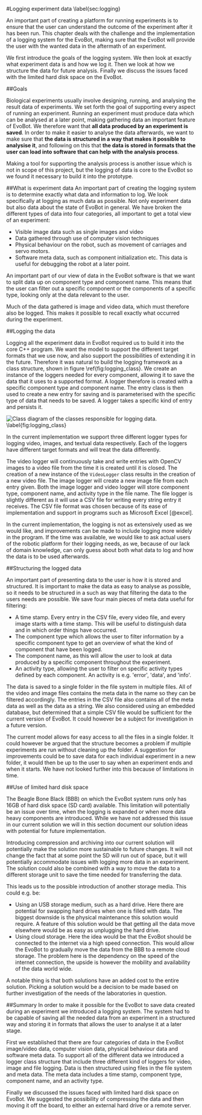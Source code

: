 #Logging experiment data
\label{sec:logging}
<!-- Introduction -->
An important part of creating a platform for running experiments is to ensure
that the user can understand the outcome of the experiment after it has
been run. This chapter deals with the challenge and the implementation of a
logging system for the EvoBot, making sure that the EvoBot will provide the
user with the wanted data in the aftermath of an experiment.

We first introduce the goals of the logging system. We then look at exactly
what experiment data is and how we log it. Then we look at how we structure the
data for future analysis. Finally we discuss the issues faced with the limited
hard disk space on the EvoBot.

##Goals
<!-- Logging data, structuring it, storing it, making it available -->
Biological experiments usually involve designing, running, and analysing the
result data of experiments. We set forth the goal of supporting every aspect of
running an experiment. Running an experiment must produce data which can be
analysed at a later point, making gathering data an important feature of EvoBot.
We therefore want that **all data produced by an experiment is saved**. In order
to make it easier to analyse the data afterwards, we want to make sure that
**the data is structured in a way that makes it possible to analysise it**, and
following on this that **the data is stored in formats that the user can load
into software that can help with the analysis process**.

Making a tool for supporting the analysis process is another issue which is not
in scope of this project, but the logging of data is core to the EvoBot so we
found it necessary to build it into the prototype.

##What is experiment data
An important part of creating the logging system is to determine exactly what
data and information to log. We look specifically at logging as much data as
possible.  Not only experiment data but also data about the state of EvoBot in
general.  We have broken the different types of data into four categories, all
important to get a total view of an experiment:

- Visible image data such as single images and video
- Data gathered through use of computer vision techniques
- Physical behaviour on the robot, such as movement of carriages and servo
  motors.
- Software meta data, such as component initialization etc. This data is useful
  for debugging the robot at a later point.

An important part of our view of data in the EvoBot software is that we want to
split data up on component type and component name. This means that the user can
filter out a specific component or the components of a specific type, looking
only at the data relevant to the user.

Much of the data gathered is image and video data, which must therefore also be
logged. This makes it possible to recall exactly what occurred during the
experiment.

##Logging the data
<!-- Explain the logging structure, class diagram -->
Logging all the experiment data in EvoBot required us to build it into the core
C++ program. We want the model to support the different target formats that we
use now, and also support the possibilities of extending it in the future.
Therefore it was natural to build the logging framework as a class structure,
shown in figure \ref{fig:logging_class}. We create an instance of
the loggers needed for every component, allowing it to save the data that it
uses to a supported format. A logger therefore is created with a specific
component type and component name. The entry class is then used to create a new
entry for saving and is parameterised with the specific type of data that needs
to be saved. A logger takes a specific kind of entry and persists it.

![Class diagram of the classes responsible for logging data.
\label{fig:logging_class}](images/logging_class.png)

<!-- Videologger, Imagelogger, filelogger-->
In the current implementation we support three different logger types for
logging video, images, and textual data respectively. Each of the loggers have
different target formats and will treat the data differently.

The video logger will continuously take and write entries with OpenCV images to
a video file from the time it is created until it is closed. The creation of a
new instance of the `VideoLogger` class results in the creation of a new video
file.
The image logger will create a new image file from each entry
given. Both the image logger and video logger will store component type,
component name, and activity type in the file name. The file logger is slightly
different as it will use a CSV file for writing every string entry it receives.
The CSV file format was chosen because of its ease of implementation and
support in programs such as Microsoft Excel [@excel].

<!-- Improvements -->
In the current implementation, the logging is not as extensively used as we
would like, and improvements can be made to include logging more widely in the
program. If the time was available, we would like to ask actual users of the
robotic platform for their logging needs, as we, because of our lack of domain
knowledge, can only guess about both what data to log and how the data is to be
used afterwards.

##Structuring the logged data
<!-- How it is saved, time stamp, csv, video file, images etc. -->
An important part of presenting data to the user is how it is stored and
structured. It is important to make the data as easy to analyse as possible, so
it needs to be structured in a such as way that filtering the data to the users
needs are possible. We save four main pieces of meta data useful for filtering:

* A time stamp. Every entry in the CSV file, every video file, and every image
  starts with a time stamp. This will be useful to distinguish data and in which
  order things have occurred.
* The component type which allows the user to filter information by a specific
  component type to get an overview of what the kind of component that have been
  logged.
* The component name, as this will allow the user to look at data produced by a
  specific component throughout the experiment.
* An activity type, allowing the user to filter on specific activity types
  defined by each component. An activity is e.g. 'error', 'data', and 'info'.

The data is saved to a single folder in the file system in multiple files. All
of the video and image files contains the meta data in the name so they can be
filtered accordingly. The entries in the CSV file also contains all of the meta
data as well as the data as a string. We also considered using an embedded
database, but determined that a simple CSV file would be sufficient for the
current version of EvoBot. It could however be a subject for investigation in a
future version.

The current model allows for easy access to all the files in a single folder. It
could however be argued that the structure becomes a problem if multiple
experiments are run without cleaning up the folder. A suggestion for
improvements could be to save data for each individual experiment in a new
folder, it would then be up to the user to say when an experiment ends and when
it starts. We have not looked further into this because of limitations in time.

##Use of limited hard disk space
<!-- The problem -->
The Beagle Bone Black (BBB) on which the EvoBot system runs only has 16GB
of hard disk space (SD card) available. This limitation 
will potentially be an issue over time, when the logging is expanded or when
more data heavy components are introduced.  While we have not addressed this
issue in our current solution we will in this section document our solution
ideas with potential for future implementation.

<!-- Compression solution -->
Introducing compression and archiving into our current solution will potentially
make the solution more sustainable to future changes. It will not change the fact
that at some point the SD will run out of space, but it will potentially
accommodate issues with logging more data in an experiment. The solution could
also be combined with a way to move the data to a different storage unit to save
the time needed for transferring the data.

<!-- Off site storage -->
This leads us to the possible introduction of another storage media. This could
e.g. be:

* Using an USB storage medium, such as a hard drive. Here there are potential
  for swapping hard drives when one is filled with data. The biggest downside is
  the physical maintenance this solution would require. A feature of this
  solution would be that getting all the data move elsewhere would be as easy as
  unplugging the hard drive.
* Using cloud storage. Here the idea would be that the EvoBot should be
  connected to the internet via a high speed connection. This would allow the
  EvoBot to gradually move the data from the BBB to a remote cloud storage. The
  problem here is the dependency on the speed of the internet connection, the
  upside is however the mobility and availability of the data world wide.

A notable thing is that both solutions have an added cost to the entire
solution. Picking a solution would be a decision to be made based on further
investigation of the needs of the laboratories in question.

##Summary
In order to make it possible for the EvoBot to save data created during an
experiment we introduced a logging system. The system had to be capable of
saving all the needed data from an experiment in a structured way and storing it
in formats that allows the user to analyse it at a later stage.

First we established that there are four categories of data in the EvoBot
image/video data, computer vision data, physical behaviour data and software
meta data. To support all of the different data we introduced a logger class
structure that include three different kind of loggers for video, image and file
logging. Data is then structured using files in the file system and meta data.
The meta data includes a time stamp, component type, component name, and an
activity type.

Finally we discussed the issues faced with limited hard disk space on EvoBot. We
suggested the possibility of compressing the data and then moving it off the
board, to either an external hard drive or a remote server.
